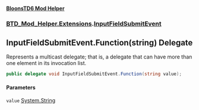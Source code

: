 #### [BloonsTD6 Mod Helper](README.md 'README')
### [BTD_Mod_Helper.Extensions](README.md#BTD_Mod_Helper.Extensions 'BTD_Mod_Helper.Extensions').[InputFieldSubmitEvent](BTD_Mod_Helper.Extensions.InputFieldSubmitEvent.md 'BTD_Mod_Helper.Extensions.InputFieldSubmitEvent')

## InputFieldSubmitEvent.Function(string) Delegate

Represents a multicast delegate; that is, a delegate that can have more than one element in its invocation list.

```csharp
public delegate void InputFieldSubmitEvent.Function(string value);
```
#### Parameters

<a name='BTD_Mod_Helper.Extensions.InputFieldSubmitEvent.Function(string).value'></a>

`value` [System.String](https://docs.microsoft.com/en-us/dotnet/api/System.String 'System.String')